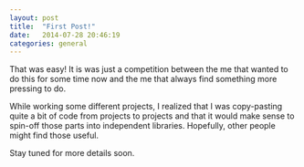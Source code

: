 ```yaml
---
layout: post
title:  "First Post!"
date:   2014-07-28 20:46:19
categories: general
---
```


That was easy!
It is was just a competition between the me that wanted to do this for some time now and the me that always find something more pressing to do.

While working some different projects, I realized that I was copy-pasting quite a bit of code from projects to projects and that it would make sense to spin-off those parts into independent libraries.
Hopefully, other people might find those useful.

Stay tuned for more details soon.

